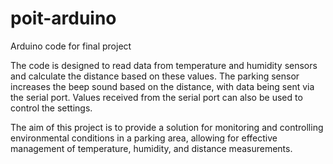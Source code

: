 # poit-arduino
Arduino code for final project

The code is designed to read data from temperature and humidity sensors and calculate the distance based on these values. The parking sensor increases the beep sound based on the distance, with data being sent via the serial port. Values received from the serial port can also be used to control the settings.

The aim of this project is to provide a solution for monitoring and controlling environmental conditions in a parking area, allowing for effective management of temperature, humidity, and distance measurements.
